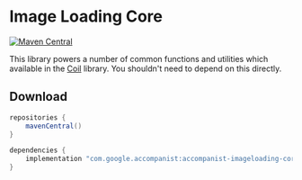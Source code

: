 # Image Loading Core

[![Maven Central](https://maven-badges.herokuapp.com/maven-central/com.google.accompanist/accompanist-imageloading-core/badge.svg)](https://search.maven.org/search?q=g:com.google.accompanist)

This library powers a number of common functions and utilities which available in the [Coil](../coil) library. You shouldn't need to depend on this
directly.

## Download

```groovy
repositories {
    mavenCentral()
}

dependencies {
    implementation "com.google.accompanist:accompanist-imageloading-core:<version>"
}
```
